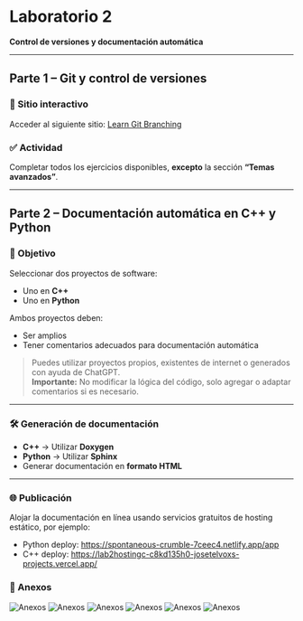 # Laboratorio 2  
**Control de versiones y documentación automática**

---

## Parte 1 – Git y control de versiones

### 🔗 Sitio interactivo
Acceder al siguiente sitio: [Learn Git Branching](https://learngitbranching.js.org/)

### ✅ Actividad
Completar todos los ejercicios disponibles, **excepto** la sección **“Temas avanzados”**.

---

## Parte 2 – Documentación automática en C++ y Python

### 🎯 Objetivo
Seleccionar dos proyectos de software:

- Uno en **C++**
- Uno en **Python**

Ambos proyectos deben:

- Ser amplios
- Tener comentarios adecuados para documentación automática

> Puedes utilizar proyectos propios, existentes de internet o generados con ayuda de ChatGPT.  
> **Importante:** No modificar la lógica del código, solo agregar o adaptar comentarios si es necesario.

---

### 🛠️ Generación de documentación

- **C++** → Utilizar **Doxygen**
- **Python** → Utilizar **Sphinx**
- Generar documentación en **formato HTML**

---

### 🌐 Publicación

Alojar la documentación en línea usando servicios gratuitos de hosting estático, por ejemplo:

- Python deploy: https://spontaneous-crumble-7ceec4.netlify.app/app
- C++ deploy: https://lab2hostingc-c8kd135h0-josetelvoxs-projects.vercel.app/

### 📝 Anexos

![Anexos](./ie-0417/Lab2/Seccion1/ejemplo1.jpeg)
![Anexos](./ie-0417/Lab2/Seccion1/ejemplo2.jpeg)
![Anexos](./ie-0417/Lab2/Seccion1/ejemplo3.jpeg)
![Anexos](./ie-0417/Lab2/Seccion1/ejemplo4.jpeg)
![Anexos](./ie-0417/Lab2/Seccion1/remoteTerminados.jpeg)
![Anexos](./ie-0417/Lab2/Seccion1/mainTerminado.jpeg)
